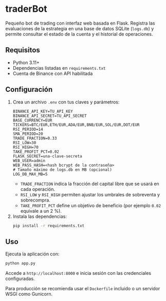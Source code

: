 # traderBot

Pequeño bot de trading con interfaz web basada en Flask. Registra las evaluaciones de la estrategia en una base de datos SQLite (`logs.db`) y permite consultar el estado de la cuenta y el historial de operaciones.

## Requisitos
- Python 3.11+
- Dependencias listadas en `requirements.txt`
- Cuenta de Binance con API habilitada

## Configuración
1. Crea un archivo `.env` con tus claves y parámetros:
   ```
   BINANCE_API_KEY=TU_API_KEY
   BINANCE_API_SECRET=TU_API_SECRET
   BASE_CURRENCY=EUR
   TICKERS=BTC/EUR,ETH/EUR,ADA/EUR,BNB/EUR,SOL/EUR,DOT/EUR
   RSI_PERIOD=14
   SMA_PERIOD=20
   TRADE_FRACTION=0.33
   RSI_LOW=30
   RSI_HIGH=70
   TAKE_PROFIT_PCT=0.02
   FLASK_SECRET=una-clave-secreta
   WEB_USER=admin
   WEB_PASS_HASH=<hash bcrypt de la contraseña>
   # Tamaño máximo de logs.db en MB (opcional)
   LOG_DB_MAX_MB=5
   ```
   - `TRADE_FRACTION` indica la fracción del capital libre que se usará en cada operación.
   - `RSI_LOW` y `RSI_HIGH` permiten ajustar los umbrales de sobreventa y sobrecompra.
   - `TAKE_PROFIT_PCT` define un objetivo de beneficio (por ejemplo `0.02` equivale a un 2 %).
2. Instala las dependencias:
   ```bash
   pip install -r requirements.txt
   ```

## Uso
Ejecuta la aplicación con:
```bash
python app.py
```
Accede a `http://localhost:8000` e inicia sesión con las credenciales configuradas.

Para producción se recomienda usar el `Dockerfile` incluido o un servidor WSGI como Gunicorn.

